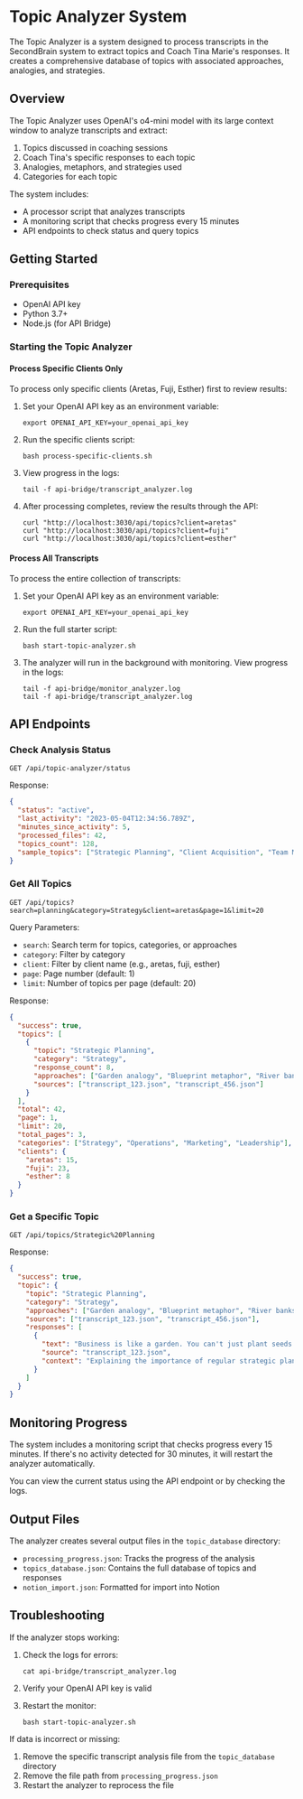 # Topic Analyzer System

The Topic Analyzer is a system designed to process transcripts in the SecondBrain system to extract topics and Coach Tina Marie's responses. It creates a comprehensive database of topics with associated approaches, analogies, and strategies.

## Overview

The Topic Analyzer uses OpenAI's o4-mini model with its large context window to analyze transcripts and extract:

1. Topics discussed in coaching sessions
2. Coach Tina's specific responses to each topic
3. Analogies, metaphors, and strategies used
4. Categories for each topic

The system includes:
- A processor script that analyzes transcripts
- A monitoring script that checks progress every 15 minutes
- API endpoints to check status and query topics

## Getting Started

### Prerequisites

- OpenAI API key
- Python 3.7+
- Node.js (for API Bridge)

### Starting the Topic Analyzer

#### Process Specific Clients Only

To process only specific clients (Aretas, Fuji, Esther) first to review results:

1. Set your OpenAI API key as an environment variable:
   ```
   export OPENAI_API_KEY=your_openai_api_key
   ```

2. Run the specific clients script:
   ```
   bash process-specific-clients.sh
   ```

3. View progress in the logs:
   ```
   tail -f api-bridge/transcript_analyzer.log
   ```

4. After processing completes, review the results through the API:
   ```
   curl "http://localhost:3030/api/topics?client=aretas"
   curl "http://localhost:3030/api/topics?client=fuji"
   curl "http://localhost:3030/api/topics?client=esther"
   ```

#### Process All Transcripts 

To process the entire collection of transcripts:

1. Set your OpenAI API key as an environment variable:
   ```
   export OPENAI_API_KEY=your_openai_api_key
   ```

2. Run the full starter script:
   ```
   bash start-topic-analyzer.sh
   ```

3. The analyzer will run in the background with monitoring. View progress in the logs:
   ```
   tail -f api-bridge/monitor_analyzer.log
   tail -f api-bridge/transcript_analyzer.log
   ```

## API Endpoints

### Check Analysis Status

```
GET /api/topic-analyzer/status
```

Response:
```json
{
  "status": "active",
  "last_activity": "2023-05-04T12:34:56.789Z",
  "minutes_since_activity": 5,
  "processed_files": 42,
  "topics_count": 128,
  "sample_topics": ["Strategic Planning", "Client Acquisition", "Team Management", "Productivity Systems", "Business Growth"]
}
```

### Get All Topics

```
GET /api/topics?search=planning&category=Strategy&client=aretas&page=1&limit=20
```

Query Parameters:
- `search`: Search term for topics, categories, or approaches
- `category`: Filter by category
- `client`: Filter by client name (e.g., aretas, fuji, esther)
- `page`: Page number (default: 1)
- `limit`: Number of topics per page (default: 20)

Response:
```json
{
  "success": true,
  "topics": [
    {
      "topic": "Strategic Planning",
      "category": "Strategy",
      "response_count": 8,
      "approaches": ["Garden analogy", "Blueprint metaphor", "River banks comparison"],
      "sources": ["transcript_123.json", "transcript_456.json"]
    }
  ],
  "total": 42,
  "page": 1,
  "limit": 20,
  "total_pages": 3,
  "categories": ["Strategy", "Operations", "Marketing", "Leadership"],
  "clients": {
    "aretas": 15,
    "fuji": 23,
    "esther": 8
  }
}
```

### Get a Specific Topic

```
GET /api/topics/Strategic%20Planning
```

Response:
```json
{
  "success": true,
  "topic": {
    "topic": "Strategic Planning",
    "category": "Strategy",
    "approaches": ["Garden analogy", "Blueprint metaphor", "River banks comparison"],
    "sources": ["transcript_123.json", "transcript_456.json"],
    "responses": [
      {
        "text": "Business is like a garden. You can't just plant seeds and walk away. You need to water them, provide the right nutrients, pull weeds, and pay attention to what's growing and what's not. Strategic planning is your gardening schedule - it tells you when to do each task so everything flourishes.",
        "source": "transcript_123.json",
        "context": "Explaining the importance of regular strategic planning"
      }
    ]
  }
}
```

## Monitoring Progress

The system includes a monitoring script that checks progress every 15 minutes. If there's no activity detected for 30 minutes, it will restart the analyzer automatically.

You can view the current status using the API endpoint or by checking the logs.

## Output Files

The analyzer creates several output files in the `topic_database` directory:

- `processing_progress.json`: Tracks the progress of the analysis
- `topics_database.json`: Contains the full database of topics and responses
- `notion_import.json`: Formatted for import into Notion

## Troubleshooting

If the analyzer stops working:

1. Check the logs for errors:
   ```
   cat api-bridge/transcript_analyzer.log
   ```

2. Verify your OpenAI API key is valid

3. Restart the monitor:
   ```
   bash start-topic-analyzer.sh
   ```

If data is incorrect or missing:

1. Remove the specific transcript analysis file from the `topic_database` directory
2. Remove the file path from `processing_progress.json`
3. Restart the analyzer to reprocess the file